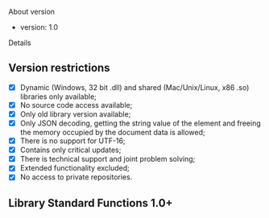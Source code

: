 About version
* version: 1.0

Details
##	Version restrictions

- [x] Dynamic (Windows, 32 bit .dll) and shared (Mac/Unix/Linux, x86 .so) libraries only available;
- [x] No source code access available;
- [x] Only old library version available;
- [x] Only JSON decoding, getting the string value of the element and freeing the memory occupied by the document data is allowed;
- [x] There is no support for UTF-16;
- [x] Contains only critical updates;
- [x] There is technical support and joint problem solving;
- [x] Extended functionality excluded;
- [x] No access to private repositories.

## Library Standard Functions 1.0+